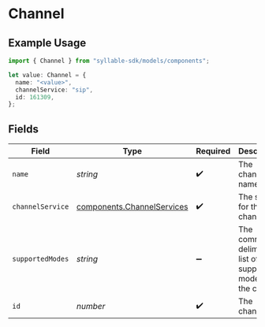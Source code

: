 # Channel

## Example Usage

```typescript
import { Channel } from "syllable-sdk/models/components";

let value: Channel = {
  name: "<value>",
  channelService: "sip",
  id: 161309,
};
```

## Fields

| Field                                                                    | Type                                                                     | Required                                                                 | Description                                                              |
| ------------------------------------------------------------------------ | ------------------------------------------------------------------------ | ------------------------------------------------------------------------ | ------------------------------------------------------------------------ |
| `name`                                                                   | *string*                                                                 | :heavy_check_mark:                                                       | The channel name                                                         |
| `channelService`                                                         | [components.ChannelServices](../../models/components/channelservices.md) | :heavy_check_mark:                                                       | The service for the channel                                              |
| `supportedModes`                                                         | *string*                                                                 | :heavy_minus_sign:                                                       | The comma-delimited list of supported modes for the channel              |
| `id`                                                                     | *number*                                                                 | :heavy_check_mark:                                                       | The channel ID                                                           |